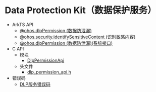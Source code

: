 # Data Protection Kit（数据保护服务）
<!--Kit: Data Protection Kit-->
<!--Subsystem: Security-->
<!--Owner: @winnieHuYu-->
<!--Designer: @lucky-jinduo-->
<!--Tester: @nacyli-->
<!--Adviser: @zengyawen-->

- ArkTS API<!--data-protection-arkts-->
  - [@ohos.dlpPermission (数据防泄漏)](js-apis-dlppermission.md)
  - [@ohos.security.identifySensitiveContent (识别敏感内容)](js-apis-identifySensitiveContent.md)
  <!--Del-->
  - [@ohos.dlpPermission (数据防泄漏)(系统接口)](js-apis-dlppermission-sys.md)
  <!--DelEnd-->
- C API<!--data-protection-c-->
  - 模块<!--data-protection-module-->
    - [DlpPermissionApi](capi-dlppermissionapi.md)
  - 头文件<!--data-protection-headerfile-->
    - [dlp_permission_api.h](capi-dlp-permission-api-h.md)
- 错误码<!--data-protection-arkts-errcode-->
  - [DLP服务错误码](errorcode-dlp.md)
